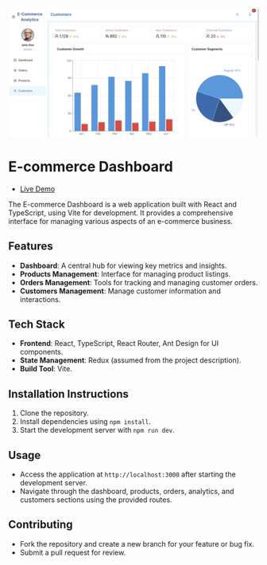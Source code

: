 ![E-commerce Dashboard](./public/ecommerce_dash.png)



# E-commerce Dashboard

- [Live Demo](https://ecommerce-dash-psi.vercel.app/)

The E-commerce Dashboard is a web application built with React and TypeScript, using Vite for development. It provides a comprehensive interface for managing various aspects of an e-commerce business.

## Features
- **Dashboard**: A central hub for viewing key metrics and insights.
- **Products Management**: Interface for managing product listings.
- **Orders Management**: Tools for tracking and managing customer orders.
- **Customers Management**: Manage customer information and interactions.

## Tech Stack
- **Frontend**: React, TypeScript, React Router, Ant Design for UI components.
- **State Management**: Redux (assumed from the project description).
- **Build Tool**: Vite.

## Installation Instructions
1. Clone the repository.
2. Install dependencies using `npm install`.
3. Start the development server with `npm run dev`.

## Usage
- Access the application at `http://localhost:3000` after starting the development server.
- Navigate through the dashboard, products, orders, analytics, and customers sections using the provided routes.

## Contributing
- Fork the repository and create a new branch for your feature or bug fix.
- Submit a pull request for review.




